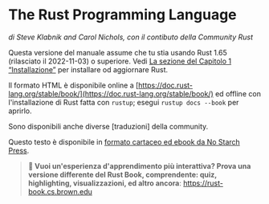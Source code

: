 # The Rust Programming Language

*di Steve Klabnik and Carol Nichols, con il contibuto della Community Rust*

Questa versione del manuale assume che tu stia usando Rust 1.65 (rilasciato il 2022-11-03)
o superiore. Vedi [La sezione del Capitolo 1 “Installazione”][install]<!-- ignore -->
per installare od aggiornare Rust.

Il formato HTML è disponibile online a
[https://doc.rust-lang.org/stable/book/](https://doc.rust-lang.org/stable/book/)
ed offline con l'installazione di Rust fatta con `rustup`; esegui `rustup docs
--book` per aprirlo.

Sono disponibili anche diverse [traduzioni] della community.

Questo testo è disponibile in [formato cartaceo ed ebook da No Starch
Press][nsprust].

[install]: ch01-01-installation.html
[editions]: appendix-05-editions.html
[nsprust]: https://nostarch.com/rust
[translations]: appendix-06-translation.html

> **🚨 Vuoi un'esperienza d'apprendimento più interattiva? Prova una versione differente del Rust Book, comprendente: quiz, highlighting, visualizzazioni, ed altro ancora**: <https://rust-book.cs.brown.edu>
